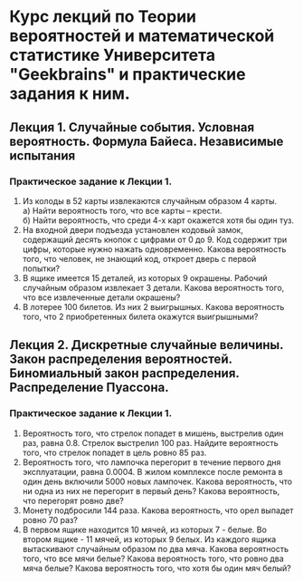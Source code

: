 # Курс лекций по Теории вероятностей и математической статистике Университета "Geekbrains" и практические задания к ним.

## Лекция 1. Случайные события. Условная вероятность. Формула Байеса. Независимые испытания

### Практическое задание к Лекции 1.
1. Из колоды в 52 карты извлекаются случайным образом 4 карты.  
   a) Найти вероятность того, что все карты – крести.   
   б) Найти вероятность, что среди 4-х карт окажется хотя бы один туз.  
2. На входной двери подъезда установлен кодовый замок, содержащий десять кнопок с цифрами от 0 до 9. Код содержит три цифры, которые нужно нажать одновременно. Какова вероятность того, что человек, не знающий код, откроет дверь с первой попытки?  
4. В ящике имеется 15 деталей, из которых 9 окрашены. Рабочий случайным образом извлекает 3 детали. Какова вероятность того, что все извлеченные детали окрашены?  
5. В лотерее 100 билетов. Из них 2 выигрышных. Какова вероятность того, что 2 приобретенных билета окажутся выигрышными?  

## Лекция 2. Дискретные случайные величины. Закон распределения вероятностей. Биномиальный закон распределения. Распределение Пуассона.  

### Практическое задание к Лекции 1.  
1. Вероятность того, что стрелок попадет в мишень, выстрелив один раз, равна 0.8. Стрелок выстрелил 100 раз. Найдите вероятность того, что стрелок попадет в цель ровно 85 раз.  
2. Вероятность того, что лампочка перегорит в течение первого дня эксплуатации, равна 0.0004. В жилом комплексе после ремонта в один день включили 5000 новых лампочек. Какова вероятность, что ни одна из них не перегорит в первый день? Какова вероятность, что перегорят ровно две?  
3. Монету подбросили 144 раза. Какова вероятность, что орел выпадет ровно 70 раз?  
4. В первом ящике находится 10 мячей, из которых 7 - белые. Во втором ящике - 11 мячей, из которых 9 белых. Из каждого ящика вытаскивают случайным образом по два мяча. Какова вероятность того, что все мячи белые? Какова вероятность того, что ровно два мяча белые? Какова вероятность того, что хотя бы один мяч белый?  
